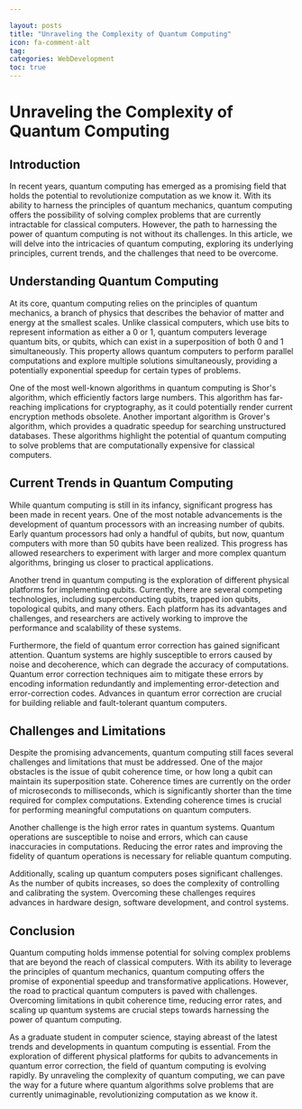 ```yaml
---

layout: posts
title: "Unraveling the Complexity of Quantum Computing"
icon: fa-comment-alt
tag:      
categories: WebDevelopment
toc: true
---
```




# Unraveling the Complexity of Quantum Computing

## Introduction

In recent years, quantum computing has emerged as a promising field that holds the potential to revolutionize computation as we know it. With its ability to harness the principles of quantum mechanics, quantum computing offers the possibility of solving complex problems that are currently intractable for classical computers. However, the path to harnessing the power of quantum computing is not without its challenges. In this article, we will delve into the intricacies of quantum computing, exploring its underlying principles, current trends, and the challenges that need to be overcome.

## Understanding Quantum Computing

At its core, quantum computing relies on the principles of quantum mechanics, a branch of physics that describes the behavior of matter and energy at the smallest scales. Unlike classical computers, which use bits to represent information as either a 0 or 1, quantum computers leverage quantum bits, or qubits, which can exist in a superposition of both 0 and 1 simultaneously. This property allows quantum computers to perform parallel computations and explore multiple solutions simultaneously, providing a potentially exponential speedup for certain types of problems.

One of the most well-known algorithms in quantum computing is Shor's algorithm, which efficiently factors large numbers. This algorithm has far-reaching implications for cryptography, as it could potentially render current encryption methods obsolete. Another important algorithm is Grover's algorithm, which provides a quadratic speedup for searching unstructured databases. These algorithms highlight the potential of quantum computing to solve problems that are computationally expensive for classical computers.

## Current Trends in Quantum Computing

While quantum computing is still in its infancy, significant progress has been made in recent years. One of the most notable advancements is the development of quantum processors with an increasing number of qubits. Early quantum processors had only a handful of qubits, but now, quantum computers with more than 50 qubits have been realized. This progress has allowed researchers to experiment with larger and more complex quantum algorithms, bringing us closer to practical applications.

Another trend in quantum computing is the exploration of different physical platforms for implementing qubits. Currently, there are several competing technologies, including superconducting qubits, trapped ion qubits, topological qubits, and many others. Each platform has its advantages and challenges, and researchers are actively working to improve the performance and scalability of these systems.

Furthermore, the field of quantum error correction has gained significant attention. Quantum systems are highly susceptible to errors caused by noise and decoherence, which can degrade the accuracy of computations. Quantum error correction techniques aim to mitigate these errors by encoding information redundantly and implementing error-detection and error-correction codes. Advances in quantum error correction are crucial for building reliable and fault-tolerant quantum computers.

## Challenges and Limitations

Despite the promising advancements, quantum computing still faces several challenges and limitations that must be addressed. One of the major obstacles is the issue of qubit coherence time, or how long a qubit can maintain its superposition state. Coherence times are currently on the order of microseconds to milliseconds, which is significantly shorter than the time required for complex computations. Extending coherence times is crucial for performing meaningful computations on quantum computers.

Another challenge is the high error rates in quantum systems. Quantum operations are susceptible to noise and errors, which can cause inaccuracies in computations. Reducing the error rates and improving the fidelity of quantum operations is necessary for reliable quantum computing.

Additionally, scaling up quantum computers poses significant challenges. As the number of qubits increases, so does the complexity of controlling and calibrating the system. Overcoming these challenges requires advances in hardware design, software development, and control systems.

## Conclusion

Quantum computing holds immense potential for solving complex problems that are beyond the reach of classical computers. With its ability to leverage the principles of quantum mechanics, quantum computing offers the promise of exponential speedup and transformative applications. However, the road to practical quantum computers is paved with challenges. Overcoming limitations in qubit coherence time, reducing error rates, and scaling up quantum systems are crucial steps towards harnessing the power of quantum computing.

As a graduate student in computer science, staying abreast of the latest trends and developments in quantum computing is essential. From the exploration of different physical platforms for qubits to advancements in quantum error correction, the field of quantum computing is evolving rapidly. By unraveling the complexity of quantum computing, we can pave the way for a future where quantum algorithms solve problems that are currently unimaginable, revolutionizing computation as we know it.